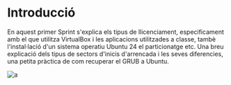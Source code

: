 # Introducció 

En aquest primer Sprint s'explica els tipus de llicenciament, especificament amb el que utilitza VirtualBox i les aplicacions utilitzades a classe, tambè l'instal·lació d'un sistema operatiu Ubuntu 24 el particionatge etc. Una breu explicació dels tipus de sectors d'inicis d'arrencada i les seves diferencies, una petita pràctica de com recuperar el GRUB a Ubuntu.

![a](/img/Ubuntu.png)